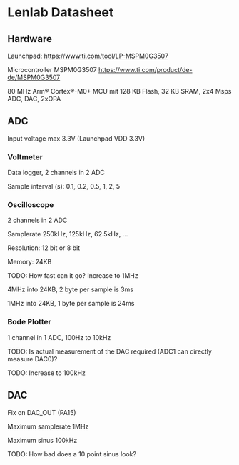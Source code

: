 # Lenlab Datasheet

## Hardware

Launchpad: https://www.ti.com/tool/LP-MSPM0G3507

Microcontroller MSPM0G3507 https://www.ti.com/product/de-de/MSPM0G3507

80 MHz Arm® Cortex®-M0+ MCU mit 128 KB Flash, 32 KB SRAM, 2x4 Msps ADC, DAC, 2xOPA

## ADC

Input voltage max 3.3V (Launchpad VDD 3.3V)

### Voltmeter

Data logger, 2 channels in 2 ADC

Sample interval (s): 0.1, 0.2, 0.5, 1, 2, 5

### Oscilloscope

2 channels in 2 ADC

Samplerate 250kHz, 125kHz, 62.5kHz, ...

Resolution: 12 bit or 8 bit

Memory: 24KB

TODO: How fast can it go? Increase to 1MHz

4MHz into 24KB, 2 byte per sample is 3ms

1MHz into 24KB, 1 byte per sample is 24ms

### Bode Plotter

1 channel in 1 ADC, 100Hz to 10kHz

TODO: Is actual measurement of the DAC required (ADC1 can directly measure DAC0)?

TODO: Increase to 100kHz

## DAC

Fix on DAC_OUT (PA15)

Maximum samplerate 1MHz

Maximum sinus 100kHz

TODO: How bad does a 10 point sinus look?
